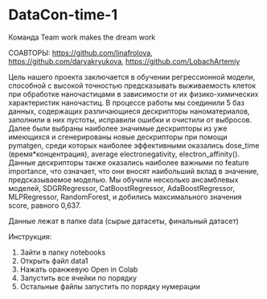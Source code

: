 # DataCon-time-1

Команда Team work makes the dream work

СОАВТОРЫ: 
https://github.com/linafrolova, 
https://github.com/daryakryukova, 
https://github.com/LobachArtemiy

Цель нашего проекта заключается в обучении регрессионной модели, способной с высокой точностью предсказывать выживаемость клеток при обработке наночастицами в зависимости от их физико-химических характеристик наночастиц.
В процессе работы мы соединили 5  баз данных, содержащих различающиеся дескрипторы наноматериалов, заполнили в них пустоты, исправили ошибки и очистили от выбросов. Далее были выбраны наиболее значимые дескрипторы из уже имеющихся и сгенерированы новые дескрипторы при помощи pymatgen, среди которых наиболее эффективными оказались dose_time (время*концентрация), average electronegativity, electron_affinity(). Данные дескрипторы также оказались наиболее важными по feature importance, что означает, что они вносят наибольший вклад в значение, предсказываемое моделью.
Мы обучили несколько ансамблевых моделей, SDGRRegressor, CatBoostRegressor, AdaBoostRegressor, MLPRegressor, RandomForest,  и добились максимального значения score, равного 0,637.


Данные лежат в папке data (сырые датасеты, финальный датасет)

Инструкция:
1. Зайти в папку notebooks
2. Открыть файл data1
3. Нажать оранжевую Open in Colab
4. Запустить все ячейки по порядку
5. Остальные файлы запустить по порядку нумерации


